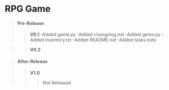 # RPG Game

>#### Pre-Release
>>**V0.1**
-Added game.py
-Added changelog.md
-Added game.py
-Added inventory.txt
-Added README.md
-Added tasks.todo

>>**V0.2**

>#### After-Release
>>**V1.0**
>>>Not Released
